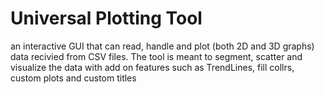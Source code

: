 # Universal Plotting Tool
 an interactive GUI that can read, handle and plot (both 2D and 3D graphs) data recivied from CSV files. The tool is meant to segment, scatter and visualize the data with add on features such as TrendLines, fill collrs, custom plots and custom titles
